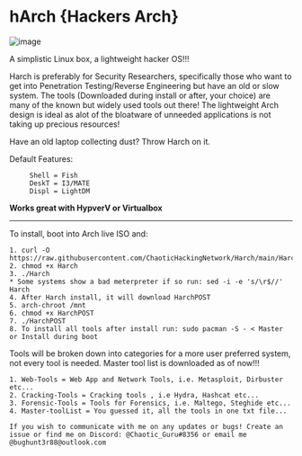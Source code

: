 # hArch {Hackers Arch} 

![image](https://user-images.githubusercontent.com/49621391/189473325-b63e7711-f5bc-4a6e-b19d-6c104306ea1e.png)


A simplistic Linux box, a lightweight hacker OS!!!

Harch is preferably for Security Researchers, specifically those who want to get into Penetration Testing/Reverse Engineering but have an old or slow system. The tools (Downloaded during install or after, your choice) are many of the known but widely used tools out there! The lightweight Arch design is ideal as alot of the bloatware of unneeded applications is not taking up precious resources!

Have an old laptop collecting dust? Throw Harch on it.

Default Features:

         Shell = Fish
         DeskT = I3/MATE 
         Displ = LightDM
        
 **Works great with HypverV or Virtualbox**
__________________________________________________________________________________________________________________________________________________________________

To install, boot into Arch live ISO and:
  
    1. curl -O https://raw.githubusercontent.com/ChaoticHackingNetwork/Harch/main/Harch
    2. chmod +x Harch
    3. ./Harch
    * Some systems show a bad meterpreter if so run: sed -i -e 's/\r$//' Harch 
    4. After Harch install, it will download HarchPOST
    5. arch-chroot /mnt
    6. chmod +x HarchPOST
    7. ./HarchPOST
    8. To install all tools after install run: sudo pacman -S - < Master or Install during boot

Tools will be broken down into categories for a more user preferred system, not every tool is needed. Master tool list is downloaded as of now!!!

    1. Web-Tools = Web App and Network Tools, i.e. Metasploit, Dirbuster etc...
    2. Cracking-Tools = Cracking tools , i.e Hydra, Hashcat etc...
    3. Forensic-Tools = Tools for Forensics, i.e. Maltego, Steghide etc...
    4. Master-toolList = You guessed it, all the tools in one txt file...
    
    If you wish to communicate with me on any updates or bugs! Create an issue or find me on Discord: @Chaotic_Guru#8356 or email me @bughunt3r88@outlook.com
  
